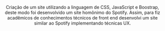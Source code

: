 <p align="center">Criação de um site utilizando a linguagem de CSS, JavaScript e Boostrap, deste modo foi desenvolvido um site homônimo do Spotify. Assim, para fiz acadêmicos de conhecimentos técnicos de front end desenvolvi um site similar ao Spotify implementando técnicas UX. </p>
  
